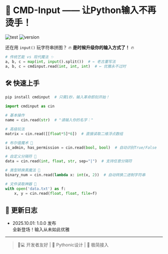# 🚀 CMD-Input —— 让Python输入不再烫手！

![test](https://img.shields.io/badge/单元测试-100%25通过-brightgreen) 
![version](https://img.shields.io/badge/版本-1.0.0-ff69b4)

还在用 `input()` 玩字符串拼图？ 
🔥 **是时候升级你的输入方式了！** 🔥

```python
# 传统艺能 vs 现代魔法 ✨
a, b, c = map(int, input().split())  # ← 老古董写法
a, b, c = cmdinput.read(int, int, int)  # ← 优雅永不过时
```

## 🛠️ 快速上手
```bash
pip install cmdinput  # 只需1秒，输入革命即刻开始！
```

```python
import cmdinput as cin

# 基本操作
name = cin.read(str)  # "请输入你的名字："

# 高级玩法
matrix = cin.read([[float*5]*6])  # 直接读取二维浮点数组

# 布尔值魔术 🔮
is_admin, has_permission = cin.read(bool, bool)  # 自动识别True/False

# 自定义分隔符 🔧
data = cin.read(int, float, str, sep="|")  # 支持任意分隔符

# 类型转换黑魔法 🔮
binary_num = cin.read(lambda x: int(x, 2))  # 自动转换二进制字符串

# 文件读取神器 📂
with open('data.txt') as f:
    x, y = cin.read(float, float, file=f)

```
## 📜 更新日志
- 2025.10.01: 1.0.0 发布  
  全新登场！输入从未如此优雅

---

> 👩💻 开发者友好 | 🐍 Pythonic设计 | 🚴 极简接入

